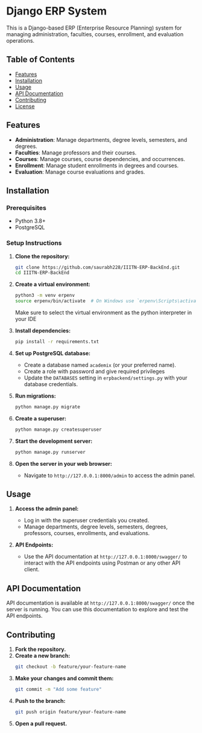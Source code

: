# Django ERP System

This is a Django-based ERP (Enterprise Resource Planning) system for managing administration, faculties, courses, enrollment, and evaluation operations.

## Table of Contents
- [Features](#features)
- [Installation](#installation)
- [Usage](#usage)
- [API Documentation](#api-documentation)
- [Contributing](#contributing)
- [License](#license)

## Features
- **Administration**: Manage departments, degree levels, semesters, and degrees.
- **Faculties**: Manage professors and their courses.
- **Courses**: Manage courses, course dependencies, and occurrences.
- **Enrollment**: Manage student enrollments in degrees and courses.
- **Evaluation**: Manage course evaluations and grades.

## Installation

### Prerequisites
- Python 3.8+
- PostgreSQL

### Setup Instructions
1. **Clone the repository:**
    ```bash
    git clone https://github.com/saurabh228/IIITN-ERP-BackEnd.git
    cd IIITN-ERP-BackEnd
    ```

2. **Create a virtual environment:**
    ```bash
    python3 -m venv erpenv
    source erpenv/bin/activate  # On Windows use `erpenv\Scripts\activate`
    ```
    Make sure to select the virtual environment as the python interpreter in your IDE

3. **Install dependencies:**
    ```bash
    pip install -r requirements.txt
    ```

4. **Set up PostgreSQL database:**
    - Create a database named `academix` (or your preferred name).
    - Create a role with password and give required privileges 
    - Update the `DATABASES` setting in `erpbackend/settings.py` with your database credentials.

5. **Run migrations:**
    ```bash
    python manage.py migrate
    ```

6. **Create a superuser:**
    ```bash
    python manage.py createsuperuser
    ```

7. **Start the development server:**
    ```bash
    python manage.py runserver
    ```

8. **Open the server in your web browser:**
    - Navigate to `http://127.0.0.1:8000/admin` to access the admin panel.

## Usage
1. **Access the admin panel:**
    - Log in with the superuser credentials you created.
    - Manage departments, degree levels, semesters, degrees, professors, courses, enrollments, and evaluations.

2. **API Endpoints:**
    - Use the API documentation at `http://127.0.0.1:8000/swagger/` to interact with the API endpoints using Postman or any other API client.

## API Documentation
API documentation is available at `http://127.0.0.1:8000/swagger/` once the server is running. You can use this documentation to explore and test the API endpoints.

## Contributing
1. **Fork the repository.**
2. **Create a new branch:**
    ```bash
    git checkout -b feature/your-feature-name
    ```
3. **Make your changes and commit them:**
    ```bash
    git commit -m "Add some feature"
    ```
4. **Push to the branch:**
    ```bash
    git push origin feature/your-feature-name
    ```
5. **Open a pull request.**


